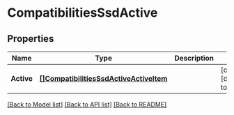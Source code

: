 # CompatibilitiesSsdActive

## Properties
Name | Type | Description | Notes
------------ | ------------- | ------------- | -------------
**Active** | [**[]CompatibilitiesSsdActiveActiveItem**](CompatibilitiesSsdActiveActiveItem.md) |  | [optional] [default to null]

[[Back to Model list]](../README.md#documentation-for-models) [[Back to API list]](../README.md#documentation-for-api-endpoints) [[Back to README]](../README.md)


